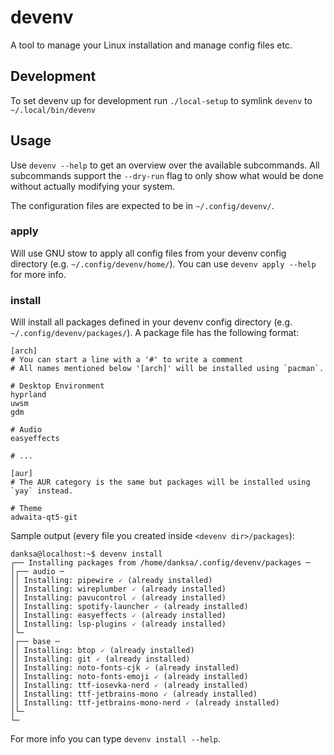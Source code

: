 # devenv

A tool to manage your Linux installation and manage config files etc.

## Development

To set devenv up for development run `./local-setup` to symlink `devenv` to `~/.local/bin/devenv`

## Usage

Use `devenv --help` to get an overview over the available subcommands. All subcommands support the `--dry-run` flag to only show what would be done without actually modifying your system.

The configuration files are expected to be in `~/.config/devenv/`.

### apply

Will use GNU stow to apply all config files from your devenv config directory (e.g. `~/.config/devenv/home/`). You can use `devenv apply --help` for more info.

### install

Will install all packages defined in your devenv config directory (e.g. `~/.config/devenv/packages/`). A package file has the following format:
```
[arch]
# You can start a line with a '#' to write a comment
# All names mentioned below '[arch]' will be installed using `pacman`.

# Desktop Environment
hyprland
uwsm
gdm

# Audio
easyeffects

# ...

[aur]
# The AUR category is the same but packages will be installed using `yay` instead.

# Theme
adwaita-qt5-git
```

Sample output (every file you created inside `<devenv dir>/packages`):
```
danksa@localhost:~$ devenv install
┌── Installing packages from /home/danksa/.config/devenv/packages ─
│┌── audio ─
││ Installing: pipewire 🗸 (already installed)
││ Installing: wireplumber 🗸 (already installed)
││ Installing: pavucontrol 🗸 (already installed)
││ Installing: spotify-launcher 🗸 (already installed)
││ Installing: easyeffects 🗸 (already installed)
││ Installing: lsp-plugins 🗸 (already installed)
│└─
│┌── base ─
││ Installing: btop 🗸 (already installed)
││ Installing: git 🗸 (already installed)
││ Installing: noto-fonts-cjk 🗸 (already installed)
││ Installing: noto-fonts-emoji 🗸 (already installed)
││ Installing: ttf-iosevka-nerd 🗸 (already installed)
││ Installing: ttf-jetbrains-mono 🗸 (already installed)
││ Installing: ttf-jetbrains-mono-nerd 🗸 (already installed)
│└─
└─
```

For more info you can type `devenv install --help`.

